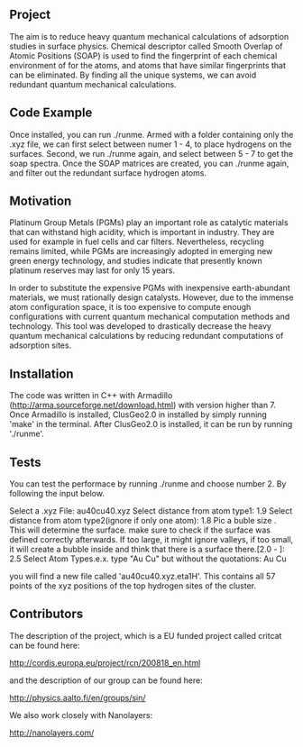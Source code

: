 ## Project

The aim is to reduce heavy quantum mechanical calculations of adsorption studies in surface physics. Chemical descriptor called Smooth Overlap of Atomic Positions (SOAP) is used to find the fingerprint of each chemical environment of for the atoms, and atoms that have similar fingerprints that can be eliminated. By finding all the unique systems, we can avoid redundant quantum mechanical calculations.

## Code Example

Once installed, you can run ./runme. Armed with a folder containing only the .xyz file, we can first select between numer 1 - 4, to place hydrogens on the surfaces. Second, we run ./runme again, and select between 5 - 7 to get the soap spectra. Once the SOAP matrices are created, you can ./runme again, and filter out the redundant surface hydrogen atoms.


## Motivation
Platinum Group Metals (PGMs) play an important role as catalytic materials
that can withstand high acidity, which is important in industry. They
are used for example in fuel cells and car filters.
Nevertheless,  recycling remains limited, while PGMs are increasingly adopted in emerging
new green energy technology, and studies indicate that presently known platinum reserves may last for only
15 years.

In order to substitute the expensive PGMs with inexpensive earth-abundant materials, we must rationally design
catalysts. However, due to the immense atom configuration space, it is too expensive to compute enough configurations
with current quantum mechanical computation methods and technology. This tool was developed to drastically decrease the
heavy quantum mechanical calculations by reducing redundant computations of adsorption sites.

## Installation

The code was written in C++ with Armadillo (http://arma.sourceforge.net/download.html) with version higher than 7. Once Armadillo 
is installed, ClusGeo2.0 in installed by simply running 'make' in the terminal. After ClusGeo2.0 is installed, it can be run by running './runme'.

## Tests
You can test the performace by running ./runme and choose number 2. By following the input below. 

Select a .xyz File: au40cu40.xyz
Select distance from atom type1: 1.9
Select distance from atom type2(ignore if only one atom): 1.8
Pic a buble size .
This will determine the surface.  make sure to check if the surface was defined correctly
afterwards.
If too large, it might ignore valleys, if too small, it will create a bubble inside and think that there
is a surface there.[2.0 - ]: 2.5
Select Atom Types.e.x. type "Au Cu" but without the quotations: Au Cu

you will find a new file called 'au40cu40.xyz.eta1H'. This contains all 57 points of the xyz positions of the top hydrogen sites of the cluster.


## Contributors
The description of the project, which is a EU funded project called critcat can be found here:

http://cordis.europa.eu/project/rcn/200818_en.html

and the description of our group can be found here:

http://physics.aalto.fi/en/groups/sin/

We also work closely with Nanolayers:

http://nanolayers.com/
